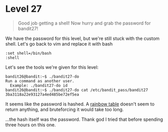 # Level 27

> Good job getting a shell! Now hurry and grab the password for bandit27!

We have the password for this level, but we're still stuck with the custom shell. Let's go back to vim and replace it with bash

```
:set shell=/bin/bash
:shell
```

Let's see the tools we're given for this level:
```
bandit26@bandit:~$ ./bandit27-do 
Run a command as another user.
  Example: ./bandit27-do id
bandit26@bandit:~$ ./bandit27-do cat /etc/bandit_pass/bandit27
3ba3118a22e93127a4ed485be72ef5ea
```

It seems like the password is hashed. A [rainbow table](https://crackstation.net/) doesn't seem to return anything, and bruteforcing it would take too long. 

...the hash itself was the password. Thank god I tried that before spending three hours on this one.
